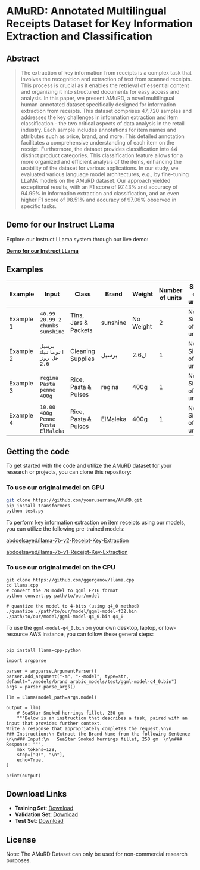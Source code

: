 # AMuRD: Annotated Multilingual Receipts Dataset for  Key Information Extraction and Classification 






## Abstract

> The extraction of key information from receipts is a complex task that involves the recognition and extraction of text from scanned receipts. This process is crucial as it enables the retrieval of essential content and organizing it into structured documents for easy access and analysis. In this paper, we present AMuRD, a novel multilingual human-annotated dataset specifically designed for information extraction from receipts. This dataset comprises $47,720$ samples and addresses the key challenges in information extraction and item classification - the two critical aspects of data analysis in the retail industry. Each sample includes annotations for item names and attributes such as price, brand, and more. This detailed annotation facilitates a comprehensive understanding of each item on the receipt. Furthermore, the dataset provides classification into $44$ distinct product categories. This classification feature allows for a more organized and efficient analysis of the items, enhancing the usability of the dataset for various applications. In our study, we evaluated various language model architectures, e.g., by fine-tuning LLaMA models on the AMuRD dataset. Our approach yielded exceptional results, with an F1 score of 97.43\% and accuracy of 94.99\% in information extraction and classification, and an even higher F1 score of 98.51\% and accuracy of 97.06\% observed in specific tasks.


## Demo for our Instruct LLama


Explore our Instruct LLama system through our live demo:

[**Demo for our Instruct LLama**](http://18.188.209.98:5003/)


## Examples

| Example | Input                                | Class                 | Brand        | Weight    | Number of units | Size of units  | Price   | T.Price | Pack   | Unit  |
| ------- | ------------------------------------ | ---------------------- | -------------| --------- | ---------------- | --------------- | ------- | ------- | ------ | ----- |
| Example 1| `40.99 20.99 2 chunks sunshine`    | Tins, Jars & Packets   | sunshine     | No Weight | 2                | No Size of units| 20.99   | 40.99   | علبة   | No Unit |
| Example 2| `برسيل اتوماتيك جل روز 2.6`      | Cleaning Supplies      | برسيل       | 2.6ل      | 1                | No Size of units| No Price| No T.Price | عبوة | ل     |
| Example 3| `regina Pasta penne 400g`           | Rice, Pasta & Pulses   | regina       | 400g      | 1                | No Size of units| No Price| No T.Price | كيس   | g     |
| Example 4| `10.00 400g Penne Pasta ElMaleka`   | Rice, Pasta & Pulses   | ElMaleka     | 400g      | 1                | No Size of units| 10      | 10      | كيس   | g     |


## Getting the code


To get started with the code and utilize the AMuRD dataset for your research or projects, you can clone this repository:

### To use our original model on GPU
```bash
git clone https://github.com/yourusername/AMuRD.git
pip install transformers
python test.py
```
To perform key information extraction on item receipts using our models, you can utilize the following pre-trained models:

[abdoelsayed/llama-7b-v2-Receipt-Key-Extraction](https://huggingface.co/abdoelsayed/llama-7b-v2-Receipt-Key-Extraction)

[abdoelsayed/llama-7b-v1-Receipt-Key-Extraction](https://huggingface.co/abdoelsayed/llama-7b-v1-Receipt-Key-Extraction)

### To use our original model on the CPU
```
git clone https://github.com/ggerganov/llama.cpp
cd llama.cpp
# convert the 7B model to ggml FP16 format
python convert.py path/to/our/model

# quantize the model to 4-bits (using q4_0 method)
./quantize ./path/to/our/model/ggml-model-f32.bin ./path/to/our/model/ggml-model-q4_0.bin q4_0
```

To use the ```ggml-model-q4_0.bin``` on your own desktop, laptop, or low-resource AWS instance, you can follow these general steps:
```

pip install llama-cpp-python

import argparse

parser = argparse.ArgumentParser()
parser.add_argument("-m", "--model", type=str, default="./models/brand_arabic_models/test/ggml-model-q4_0.bin")
args = parser.parse_args()

llm = Llama(model_path=args.model)

output = llm(
    # SeaStar Smoked herrings fillet, 250 gm
    """Below is an instruction that describes a task, paired with an input that provides further context. 
Write a response that appropriately completes the request.\n\n
### Instruction:\n Extract the Brand Name from the following Sentence \n\n### Input:\n   SeaStar Smoked herrings fillet, 250 gm  \n\n### Response: """,
    max_tokens=128,
    stop=["Q:", "\n"],
    echo=True,
)

print(output)
```
## Download Links
- **Training Set**: [Download](https://drive.google.com/file/d/1DNdNBnN-i1z6mthrtO6JMtU3pADTNxut/view?usp=sharing)
- **Validation Set**: [Download](https://drive.google.com/file/d/1j8ybqbfMCKEghppfa88eoHAuEvtZ5-dO/view?usp=sharing)
- **Test Set**: [Download](https://drive.google.com/file/d/1l8iUlFnNehIIvkk_xEpB8NDidGX9EF5d/view?usp=sharing)

## License

Note: The AMuRD Dataset can only be used for non-commercial research purposes. 

